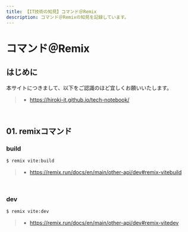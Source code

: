 ```yaml
---
title: 【IT技術の知見】コマンド＠Remix
description: コマンド＠Remixの知見を記録しています。
---
```


# コマンド＠Remix

## はじめに

本サイトにつきまして、以下をご認識のほど宜しくお願いいたします。

> - https://hiroki-it.github.io/tech-notebook/

<br>

## 01. remixコマンド

### build

```bash
$ remix vite:build
```

> - https://remix.run/docs/en/main/other-api/dev#remix-vitebuild

<br>

### dev

```bash
$ remix vite:dev
```

> - https://remix.run/docs/en/main/other-api/dev#remix-vitedev

<br>
